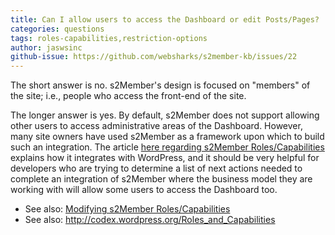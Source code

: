 ```yaml
---
title: Can I allow users to access the Dashboard or edit Posts/Pages?
categories: questions
tags: roles-capabilities,restriction-options
author: jaswsinc
github-issue: https://github.com/websharks/s2member-kb/issues/22
---
```


The short answer is no. s2Member's design is focused on "members" of the site; i.e., people who access the front-end of the site.

The longer answer is yes. By default, s2Member does not support allowing other users to access administrative areas of the Dashboard. However, many site owners have used s2Member as a framework upon which to build such an integration. The article [here regarding s2Member Roles/Capabilities](http://s2member.com/kb-article/s2member-rolescapabilities/) explains how it integrates with WordPress, and it should be very helpful for developers who are trying to determine a list of next actions needed to complete an integration of s2Member where the business model they are working with will allow some users to access the Dashboard too.

- See also: [Modifying s2Member Roles/Capabilities](http://s2member.com/kb-article/s2member-rolescapabilities/#toc-2501f80b)
- See also: http://codex.wordpress.org/Roles_and_Capabilities